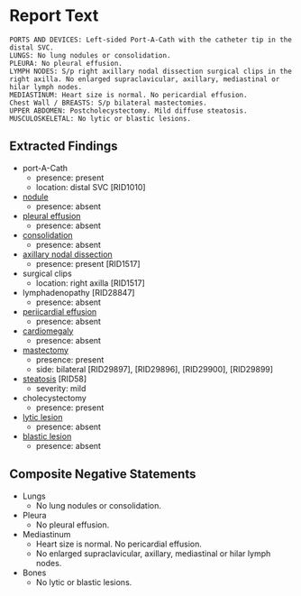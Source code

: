 # Report Text

```text
PORTS AND DEVICES: Left-sided Port-A-Cath with the catheter tip in the distal SVC.
LUNGS: No lung nodules or consolidation.
PLEURA: No pleural effusion.
LYMPH NODES: S/p right axillary nodal dissection surgical clips in the right axilla. No enlarged supraclavicular, axillary, mediastinal or hilar lymph nodes.
MEDIASTINUM: Heart size is normal. No pericardial effusion.
Chest Wall / BREASTS: S/p bilateral mastectomies.
UPPER ABDOMEN: Postcholecystectomy. Mild diffuse steatosis.
MUSCULOSKELETAL: No lytic or blastic lesions.
```

## Extracted Findings

- port-A-Cath
  - presence: present
  - location: distal SVC \[RID1010\]
- [nodule](../../definitions/hood/pulmonary-nodule.md)
  - presence: absent
- [pleural effusion](../../definitions/hood/pleural-effusion.md)
  - presence: absent
- [consolidation](../../definitions/smartreporting/consolidation.txt)
  - presence: absent
- [axillary nodal dissection](../../definitions/hood/axillary-nodal-dissection.md)
  - presence: present \[RID1517\]
- surgical clips
  - location: right axilla \[RID1517\]
- lymphadenopathy \[RID28847\]
  - presence: absent
- [periicardial effusion](../../definitions/hood/pericardial-effusion.md)
  - presence: absent
- [cardiomegaly](../../definitions/upmedic/Cardiomegaly.cde.md)
  - presence: absent
- [mastectomy](../../definitions/hood/mastectomy.md)
  - presence: present
  - side: bilateral \[RID29897\], \[RID29896\], \[RID29900\], \[RID29899\]
- [steatosis](../../definitions/hood/hepatic-steatosis.md) \[RID58\]
  - severity: mild
- cholecystectomy
  - presence: present
- [lytic lesion](../../definitions/hood/lytic-lesion.md)
  - presence: absent
- [blastic lesion](../../definitions/hood/sclerotic-lesion.md)
  - presence: absent

## Composite Negative Statements

- Lungs
  - No lung nodules or consolidation.
- Pleura
  - No pleural effusion.
- Mediastinum
  - Heart size is normal. No pericardial effusion.
  - No enlarged supraclavicular, axillary, mediastinal or hilar lymph nodes.
- Bones
  - No lytic or blastic lesions.
  